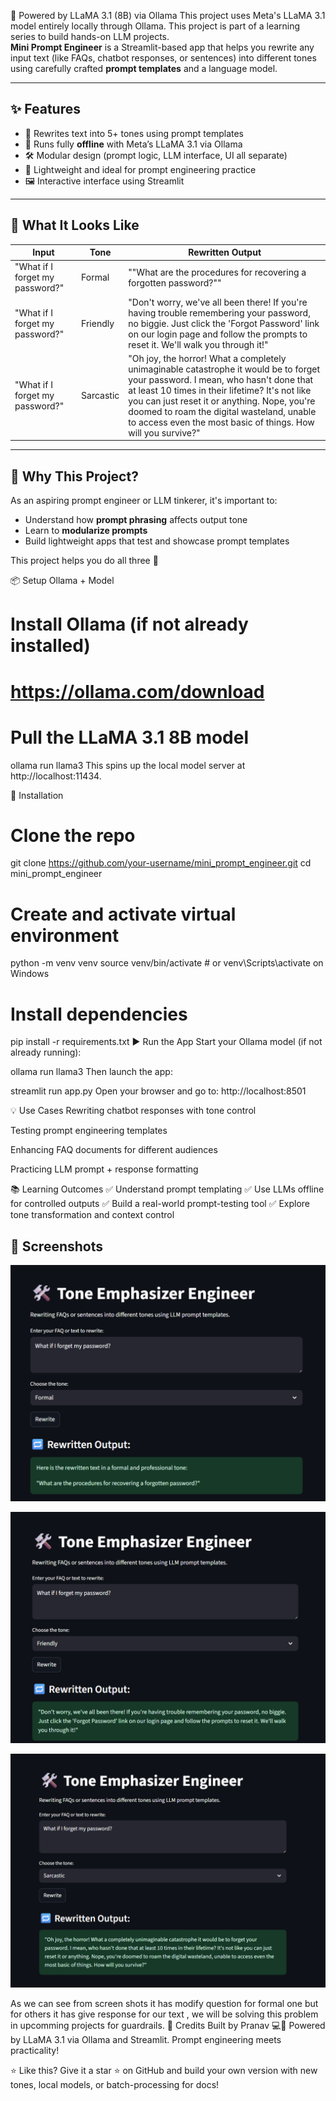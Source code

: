 🦙 Powered by LLaMA 3.1 (8B) via Ollama
This project uses Meta's LLaMA 3.1 model entirely locally through Ollama.
This project is part of a learning series to build hands-on LLM projects.  
**Mini Prompt Engineer** is a Streamlit-based app that helps you rewrite any input text (like FAQs, chatbot responses, or sentences) into different tones using carefully crafted **prompt templates** and a language model.

---

## ✨ Features

- 🔁 Rewrites text into 5+ tones using prompt templates
- 🧠 Runs fully **offline** with Meta’s LLaMA 3.1 via Ollama
- 🛠️ Modular design (prompt logic, LLM interface, UI all separate)
- 🧪 Lightweight and ideal for prompt engineering practice
- 🖼️ Interactive interface using Streamlit

---

## 🚀 What It Looks Like

| Input | Tone | Rewritten Output |
|-------|------|------------------|
| "What if I forget my password?" | Formal | ""What are the procedures for recovering a forgotten password?"" |
| "What if I forget my password?" | Friendly | "Don't worry, we've all been there! If you're having trouble remembering your password, no biggie. Just click the 'Forgot Password' link on our login page and follow the prompts to reset it. We'll walk you through it!" |
| "What if I forget my password?" | Sarcastic | "Oh joy, the horror! What a completely unimaginable catastrophe it would be to forget your password. I mean, who hasn't done that at least 10 times in their lifetime? It's not like you can just reset it or anything. Nope, you're doomed to roam the digital wasteland, unable to access even the most basic of things. How will you survive?" |


---

## 🧠 Why This Project?

As an aspiring prompt engineer or LLM tinkerer, it's important to:
- Understand how **prompt phrasing** affects output tone
- Learn to **modularize prompts**
- Build lightweight apps that test and showcase prompt templates

This project helps you do all three 💪


📦 Setup Ollama + Model

# Install Ollama (if not already installed)
# https://ollama.com/download

# Pull the LLaMA 3.1 8B model
ollama run llama3
This spins up the local model server at http://localhost:11434.

🧰 Installation

# Clone the repo
git clone https://github.com/your-username/mini_prompt_engineer.git
cd mini_prompt_engineer

# Create and activate virtual environment
python -m venv venv
source venv/bin/activate  # or venv\Scripts\activate on Windows

# Install dependencies
pip install -r requirements.txt
▶️ Run the App
Start your Ollama model (if not already running):

ollama run llama3
Then launch the app:

streamlit run app.py
Open your browser and go to: http://localhost:8501


💡 Use Cases
Rewriting chatbot responses with tone control

Testing prompt engineering templates

Enhancing FAQ documents for different audiences

Practicing LLM prompt + response formatting

📚 Learning Outcomes
✅ Understand prompt templating
✅ Use LLMs offline for controlled outputs
✅ Build a real-world prompt-testing tool
✅ Explore tone transformation and context control


## 📸 Screenshots

<sub>![alt text](image.png)</sub>

<sub>![alt text](image-1.png)</sub>

<sub>![alt text](image-2.png)</sub>

As we can see from screen shots it has modify question for formal one but for others it has give response for our text , we will be solving this problem in upcomming projects for guardrails.
🙌 Credits
Built by Pranav 💻🦙
Powered by LLaMA 3.1 via Ollama and Streamlit.
Prompt engineering meets practicality!

⭐️ Like this?
Give it a star ⭐ on GitHub and build your own version with new tones, local models, or batch-processing for docs!
